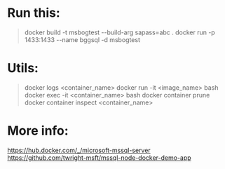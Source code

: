 # Run this:
>docker build -t msbogtest --build-arg sapass=abc .
>docker run -p 1433:1433 --name bggsql -d msbogtest

# Utils:
>docker logs <container_name>
>docker run -it <image_name> bash
>docker exec -it <container_name> bash
>docker container prune
>docker container inspect <container_name>


# More info: 
https://hub.docker.com/_/microsoft-mssql-server
https://github.com/twright-msft/mssql-node-docker-demo-app
